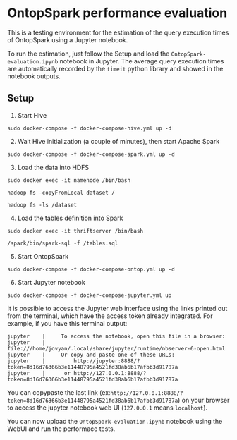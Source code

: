 # OntopSpark performance evaluation

This is a testing environment for the estimation of the query execution times of OntopSpark using a Jupyter notebook.

To run the estimation, just follow the Setup and load the `OntopSpark-evaluation.ipynb` notebook in Jupyter. The average query execution times are automatically recorded by the `timeit` python library and showed in the notebook outputs.

## Setup

1. Start Hive

  ```
  sudo docker-compose -f docker-compose-hive.yml up -d
  ```

2. Wait Hive initialization (a couple of minutes), then start Apache Spark

  ```
  sudo docker-compose -f docker-compose-spark.yml up -d
  ```

3. Load the data into HDFS

  ```
  sudo docker exec -it namenode /bin/bash

  hadoop fs -copyFromLocal dataset /

  hadoop fs -ls /dataset
  ```

4. Load the tables definition into Spark

  ```
  sudo docker exec -it thriftserver /bin/bash

  /spark/bin/spark-sql -f /tables.sql
  ```

5. Start OntopSpark
  ```
  sudo docker-compose -f docker-compose-ontop.yml up -d
  ```

6. Start Jupyter notebook

  ```
  sudo docker-compose -f docker-compose-jupyter.yml up
  ```
  It is possible to access the Jupyter web interface using the links printed out from the terminal, which have the  access token already integrated. For example, if you have this terminal output:

  ```
  jupyter    |     To access the notebook, open this file in a browser:
  jupyter    |         file:///home/jovyan/.local/share/jupyter/runtime/nbserver-6-open.html
  jupyter    |     Or copy and paste one of these URLs:
  jupyter    |         http://jupyter:8888/?token=8d16d76366b3e11448795a4521fd38ab6b17afbb3d91787a
  jupyter    |      or http://127.0.0.1:8888/?token=8d16d76366b3e11448795a4521fd38ab6b17afbb3d91787a
  ```

  You can copypaste the last link (ex:`http://127.0.0.1:8888/?token=8d16d76366b3e11448795a4521fd38ab6b17afbb3d91787a`) on  your browser to access the jupyter notebook web UI (`127.0.0.1` means `localhost`).

  You can now upload the `OntopSpark-evaluation.ipynb` notebook using the WebUI and run the performace tests.
